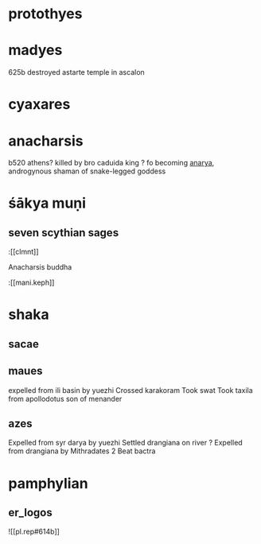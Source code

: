 
# protothyes

# madyes
625b destroyed astarte temple in ascalon

# cyaxares

# anacharsis
b520 athens? killed by bro caduida king ? fo becoming [anarya](Androgyny.md#anarya), androgynous shaman of snake-legged goddess

# śākya muṇi
## seven scythian sages

:[[clmnt]]

Anacharsis buddha

:[[mani.keph]]

# shaka
## sacae
## maues
expelled from ili basin by yuezhi
Crossed karakoram
Took swat 
Took taxila from apollodotus son of menander
## azes
Expelled from syr darya by yuezhi
Settled drangiana on river ?
Expelled from drangiana by Mithradates 2
Beat bactra
# pamphylian
## er_logos
![[pl.rep#614b]]